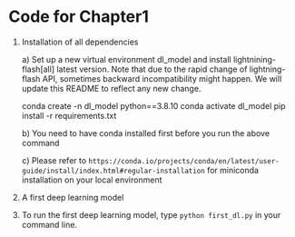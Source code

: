 # Code for Chapter1

1. Installation of all dependencies

   a) Set up a new virtual environment dl_model and install lightnining-flash[all] latest version. Note that due to the rapid change
      of lightning-flash API, sometimes backward incompatibility might happen. We will update this README to reflect any new change.
     
      conda create -n dl_model python==3.8.10
      conda activate dl_model
      pip install -r requirements.txt
     

   b) You need to have conda installed first before you run the above command

   c) Please refer to `https://conda.io/projects/conda/en/latest/user-guide/install/index.html#regular-installation` for miniconda installation on your local environment
   
2. A first deep learning model
3. To run the first deep learning model, type `python first_dl.py` in your command line.
